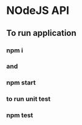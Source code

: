 # NOdeJS API

## To run application
### npm i
### and 
### npm start
### to run unit test
### npm test
